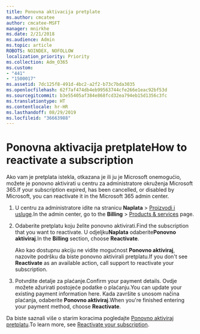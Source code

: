 ```yaml
---
title: Ponovna aktivacija pretplate
ms.author: cmcatee
author: cmcatee-MSFT
manager: mnirkhe
ms.date: 2/21/2018
ms.audience: Admin
ms.topic: article
ROBOTS: NOINDEX, NOFOLLOW
localization_priority: Priority
ms.collection: Adm_O365
ms.custom:
- "441"
- "1500017"
ms.assetid: 7dc125f8-491d-4bc2-a2f2-b73c7bda3035
ms.openlocfilehash: 62f7af474db4eb99563744cfe266e1eac92bf53d
ms.sourcegitcommit: b3e55405af384e868fcd32ea794eb15d1356c3fc
ms.translationtype: HT
ms.contentlocale: hr-HR
ms.lasthandoff: 08/29/2019
ms.locfileid: "36663988"
---
```

# <a name="how-to-reactivate-a-subscription"></a><span data-ttu-id="60a89-102">Ponovna aktivacija pretplate</span><span class="sxs-lookup"><span data-stu-id="60a89-102">How to reactivate a subscription</span></span>

<span data-ttu-id="60a89-103">Ako vam je pretplata istekla, otkazana je ili ju je Microsoft onemogućio, možete je ponovno aktivirati u centru za administratore okruženja Microsoft 365.</span><span class="sxs-lookup"><span data-stu-id="60a89-103">If your subscription expired, has been cancelled, or disabled by Microsoft, you can reactivate it in the Microsoft 365 admin center.</span></span>
  
1. <span data-ttu-id="60a89-104">U centru za administratore idite na stranicu **Naplata** \> [Proizvodi i usluge](https://go.microsoft.com/fwlink/p/?linkid=842054).</span><span class="sxs-lookup"><span data-stu-id="60a89-104">In the admin center, go to the **Billing** \> [Products & services](https://go.microsoft.com/fwlink/p/?linkid=842054) page.</span></span>

2. <span data-ttu-id="60a89-105">Odaberite pretplatu koju želite ponovno aktivirati.</span><span class="sxs-lookup"><span data-stu-id="60a89-105">Find the subscription that you want to reactivate.</span></span> <span data-ttu-id="60a89-106">U odjeljku**Naplata** odaberite**Ponovno aktiviraj**.</span><span class="sxs-lookup"><span data-stu-id="60a89-106">In the **Billing** section, choose **Reactivate**.</span></span>

    <span data-ttu-id="60a89-107">Ako kao dostupnu akciju ne vidite mogućnost **Ponovno aktiviraj**, nazovite podršku da biste ponovno aktivirali pretplatu.</span><span class="sxs-lookup"><span data-stu-id="60a89-107">If you don't see **Reactivate** as an available action, call support to reactivate your subscription.</span></span>

3. <span data-ttu-id="60a89-108">Potvrdite detalje za plaćanje.</span><span class="sxs-lookup"><span data-stu-id="60a89-108">Confirm your payment details.</span></span> <span data-ttu-id="60a89-109">Ovdje možete ažurirati postojeće podatke o plaćanju.</span><span class="sxs-lookup"><span data-stu-id="60a89-109">You can update your existing payment information here.</span></span> <span data-ttu-id="60a89-110">Kada završite s unosom načina plaćanja, odaberite **Ponovno aktiviraj**.</span><span class="sxs-lookup"><span data-stu-id="60a89-110">When you're finished entering your payment method, choose **Reactivate**.</span></span>

<span data-ttu-id="60a89-111">Da biste saznali više o starim koracima pogledajte [Ponovno aktiviraj pretplatu](https://docs.microsoft.com/office365/admin/subscriptions-and-billing/reactivate-your-subscription).</span><span class="sxs-lookup"><span data-stu-id="60a89-111">To learn more, see [Reactivate your subscription](https://docs.microsoft.com/office365/admin/subscriptions-and-billing/reactivate-your-subscription).</span></span>